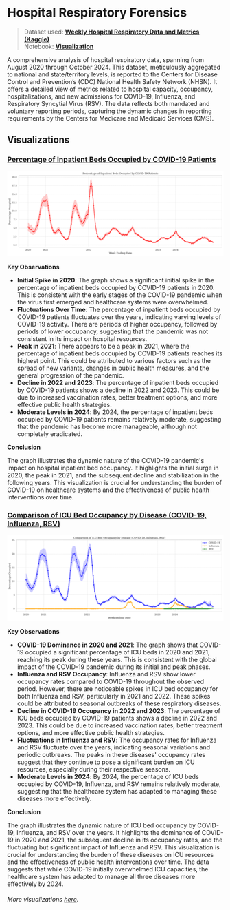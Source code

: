 # Hospital Respiratory Forensics

> Dataset used: **[Weekly Hospital Respiratory Data and Metrics (Kaggle)](https://www.kaggle.com/datasets/noeyislearning/weekly-hospital-respiratory-data-and-metrics)**  
> Notebook: **[Visualization](https://nbviewer.org/github/trigeminal/hospital-respiratory-forensics/blob/main/notebooks/visualization.ipynb)**

A comprehensive analysis of hospital respiratory data, spanning from August 2020 through October 2024. This dataset, meticulously aggregated to national and state/territory levels, is reported to the Centers for Disease Control and Prevention’s (CDC) National Health Safety Network (NHSN). It offers a detailed view of metrics related to hospital capacity, occupancy, hospitalizations, and new admissions for COVID-19, Influenza, and Respiratory Syncytial Virus (RSV). The data reflects both mandated and voluntary reporting periods, capturing the dynamic changes in reporting requirements by the Centers for Medicare and Medicaid Services (CMS).

## Visualizations

### [Percentage of Inpatient Beds Occupied by COVID-19 Patients](https://www.kaggle.com/code/noeyislearning/hospital-respiratory-forensics/notebook#Percentage-of-Inpatient-Beds-Occupied-by-COVID-19-Patients)

![Percentage of Inpatient Beds Occupied by COVID-19 Patients](docs/img/viz1.png)

**Key Observations**

- **Initial Spike in 2020**: The graph shows a significant initial spike in the percentage of inpatient beds occupied by COVID-19 patients in 2020. This is consistent with the early stages of the COVID-19 pandemic when the virus first emerged and healthcare systems were overwhelmed.
- **Fluctuations Over Time**: The percentage of inpatient beds occupied by COVID-19 patients fluctuates over the years, indicating varying levels of COVID-19 activity. There are periods of higher occupancy, followed by periods of lower occupancy, suggesting that the pandemic was not consistent in its impact on hospital resources.
- **Peak in 2021**: There appears to be a peak in 2021, where the percentage of inpatient beds occupied by COVID-19 patients reaches its highest point. This could be attributed to various factors such as the spread of new variants, changes in public health measures, and the general progression of the pandemic.
- **Decline in 2022 and 2023**: The percentage of inpatient beds occupied by COVID-19 patients shows a decline in 2022 and 2023. This could be due to increased vaccination rates, better treatment options, and more effective public health strategies.
- **Moderate Levels in 2024**: By 2024, the percentage of inpatient beds occupied by COVID-19 patients remains relatively moderate, suggesting that the pandemic has become more manageable, although not completely eradicated.

**Conclusion**

The graph illustrates the dynamic nature of the COVID-19 pandemic's impact on hospital inpatient bed occupancy. It highlights the initial surge in 2020, the peak in 2021, and the subsequent decline and stabilization in the following years. This visualization is crucial for understanding the burden of COVID-19 on healthcare systems and the effectiveness of public health interventions over time.

### [Comparison of ICU Bed Occupancy by Disease (COVID-19, Influenza, RSV)](https://www.kaggle.com/code/noeyislearning/hospital-respiratory-forensics/notebook#Comparison-of-ICU-Bed-Occupancy-by-Disease-(COVID-19,-Influenza,-RSV))

![Comparison of ICU Bed Occupancy by Disease (COVID-19, Influenza, RSV)](docs/img/viz2.png)

**Key Observations**

- **COVID-19 Dominance in 2020 and 2021**: The graph shows that COVID-19 occupied a significant percentage of ICU beds in 2020 and 2021, reaching its peak during these years. This is consistent with the global impact of the COVID-19 pandemic during its initial and peak phases.
- **Influenza and RSV Occupancy**: Influenza and RSV show lower occupancy rates compared to COVID-19 throughout the observed period. However, there are noticeable spikes in ICU bed occupancy for both Influenza and RSV, particularly in 2021 and 2022. These spikes could be attributed to seasonal outbreaks of these respiratory diseases.
- **Decline in COVID-19 Occupancy in 2022 and 2023**: The percentage of ICU beds occupied by COVID-19 patients shows a decline in 2022 and 2023. This could be due to increased vaccination rates, better treatment options, and more effective public health strategies.
- **Fluctuations in Influenza and RSV**: The occupancy rates for Influenza and RSV fluctuate over the years, indicating seasonal variations and periodic outbreaks. The peaks in these diseases' occupancy rates suggest that they continue to pose a significant burden on ICU resources, especially during their respective seasons.
- **Moderate Levels in 2024**: By 2024, the percentage of ICU beds occupied by COVID-19, Influenza, and RSV remains relatively moderate, suggesting that the healthcare system has adapted to managing these diseases more effectively.

**Conclusion**

The graph illustrates the dynamic nature of ICU bed occupancy by COVID-19, Influenza, and RSV over the years. It highlights the dominance of COVID-19 in 2020 and 2021, the subsequent decline in its occupancy rates, and the fluctuating but significant impact of Influenza and RSV. This visualization is crucial for understanding the burden of these diseases on ICU resources and the effectiveness of public health interventions over time. The data suggests that while COVID-19 initially overwhelmed ICU capacities, the healthcare system has adapted to manage all three diseases more effectively by 2024.

###### More visualizations [here](https://www.kaggle.com/code/noeyislearning/hospital-respiratory-forensics/notebook).
